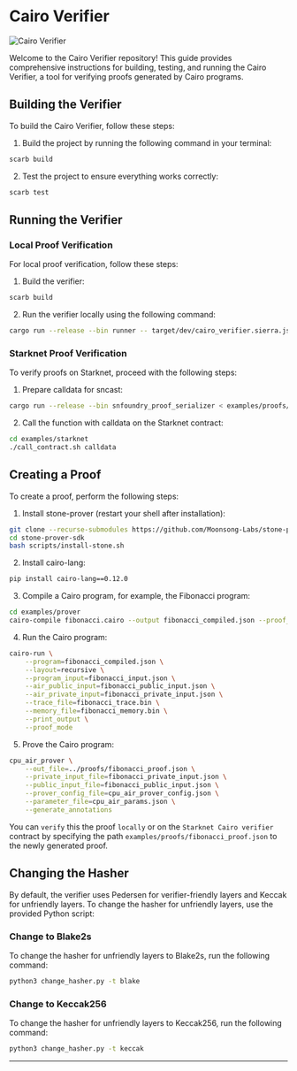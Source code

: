 # Cairo Verifier

![Cairo Verifier](https://github.com/HerodotusDev/cairo-verifier/assets/46165861/8692dfc1-f267-4c7e-9af0-4ceaeec84207)

Welcome to the Cairo Verifier repository! This guide provides comprehensive instructions for building, testing, and running the Cairo Verifier, a tool for verifying proofs generated by Cairo programs.

## Building the Verifier

To build the Cairo Verifier, follow these steps:

1. Build the project by running the following command in your terminal:

```bash
scarb build
```

2. Test the project to ensure everything works correctly:

```bash
scarb test
```

## Running the Verifier

### Local Proof Verification

For local proof verification, follow these steps:

1. Build the verifier:

```bash
scarb build
```

2. Run the verifier locally using the following command:

```bash
cargo run --release --bin runner -- target/dev/cairo_verifier.sierra.json < examples/proofs/example_proof.json
```

### Starknet Proof Verification

To verify proofs on Starknet, proceed with the following steps:

1. Prepare calldata for sncast:

```bash
cargo run --release --bin snfoundry_proof_serializer < examples/proofs/example_proof.json > examples/starknet/calldata
```

2. Call the function with calldata on the Starknet contract:

```bash
cd examples/starknet
./call_contract.sh calldata
```

## Creating a Proof

To create a proof, perform the following steps:

1. Install stone-prover (restart your shell after installation):

```bash
git clone --recurse-submodules https://github.com/Moonsong-Labs/stone-prover-sdk.git
cd stone-prover-sdk
bash scripts/install-stone.sh
```

2. Install cairo-lang:

```bash
pip install cairo-lang==0.12.0
```

3. Compile a Cairo program, for example, the Fibonacci program:

```bash
cd examples/prover
cairo-compile fibonacci.cairo --output fibonacci_compiled.json --proof_mode
```

4. Run the Cairo program:

```bash
cairo-run \
    --program=fibonacci_compiled.json \
    --layout=recursive \
    --program_input=fibonacci_input.json \
    --air_public_input=fibonacci_public_input.json \
    --air_private_input=fibonacci_private_input.json \
    --trace_file=fibonacci_trace.bin \
    --memory_file=fibonacci_memory.bin \
    --print_output \
    --proof_mode
```

5. Prove the Cairo program:

```bash
cpu_air_prover \
    --out_file=../proofs/fibonacci_proof.json \
    --private_input_file=fibonacci_private_input.json \
    --public_input_file=fibonacci_public_input.json \
    --prover_config_file=cpu_air_prover_config.json \
    --parameter_file=cpu_air_params.json \
    --generate_annotations
```

You can `verify` this the proof `locally` or on the `Starknet Cairo verifier` contract by specifying the path `examples/proofs/fibonacci_proof.json` to the newly generated proof.

## Changing the Hasher

By default, the verifier uses Pedersen for verifier-friendly layers and Keccak for unfriendly layers. To change the hasher for unfriendly layers, use the provided Python script:

### Change to Blake2s

To change the hasher for unfriendly layers to Blake2s, run the following command:

```bash
python3 change_hasher.py -t blake
```

### Change to Keccak256

To change the hasher for unfriendly layers to Keccak256, run the following command:

```bash
python3 change_hasher.py -t keccak
```

---